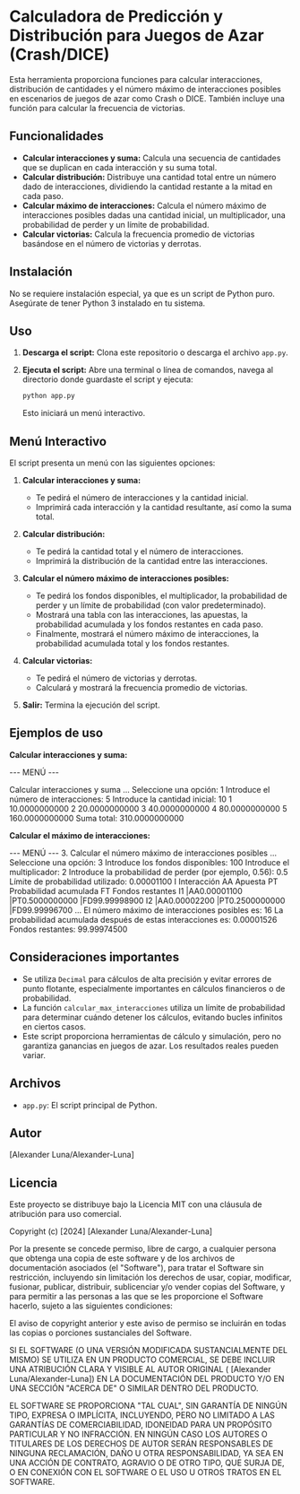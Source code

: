 # Calculadora de Predicción y Distribución para Juegos de Azar (Crash/DICE)

Esta herramienta proporciona funciones para calcular interacciones, distribución de cantidades y el número máximo de interacciones posibles en escenarios de juegos de azar como Crash o DICE. También incluye una función para calcular la frecuencia de victorias.

## Funcionalidades

*   **Calcular interacciones y suma:** Calcula una secuencia de cantidades que se duplican en cada interacción y su suma total.
*   **Calcular distribución:** Distribuye una cantidad total entre un número dado de interacciones, dividiendo la cantidad restante a la mitad en cada paso.
*   **Calcular máximo de interacciones:** Calcula el número máximo de interacciones posibles dadas una cantidad inicial, un multiplicador, una probabilidad de perder y un límite de probabilidad.
*   **Calcular victorias:** Calcula la frecuencia promedio de victorias basándose en el número de victorias y derrotas.

## Instalación

No se requiere instalación especial, ya que es un script de Python puro. Asegúrate de tener Python 3 instalado en tu sistema.

## Uso

1.  **Descarga el script:** Clona este repositorio o descarga el archivo `app.py`.
2.  **Ejecuta el script:** Abre una terminal o línea de comandos, navega al directorio donde guardaste el script y ejecuta:

    ```bash
    python app.py
    ```

    Esto iniciará un menú interactivo.

## Menú Interactivo

El script presenta un menú con las siguientes opciones:

1.  **Calcular interacciones y suma:**

    *   Te pedirá el número de interacciones y la cantidad inicial.
    *   Imprimirá cada interacción y la cantidad resultante, así como la suma total.

2.  **Calcular distribución:**

    *   Te pedirá la cantidad total y el número de interacciones.
    *   Imprimirá la distribución de la cantidad entre las interacciones.

3.  **Calcular el número máximo de interacciones posibles:**

    *   Te pedirá los fondos disponibles, el multiplicador, la probabilidad de perder y un límite de probabilidad (con valor predeterminado).
    *   Mostrará una tabla con las interacciones, las apuestas, la probabilidad acumulada y los fondos restantes en cada paso.
    *   Finalmente, mostrará el número máximo de interacciones, la probabilidad acumulada total y los fondos restantes.

4.  **Calcular victorias:**

    *   Te pedirá el número de victorias y derrotas.
    *   Calculará y mostrará la frecuencia promedio de victorias.

5.  **Salir:** Termina la ejecución del script.

## Ejemplos de uso

**Calcular interacciones y suma:**

--- MENÚ ---

Calcular interacciones y suma ... Seleccione una opción: 1 Introduce el número de interacciones: 5 Introduce la cantidad inicial: 10 1 10.0000000000 2 20.0000000000 3 40.0000000000 4 80.0000000000 5 160.0000000000 Suma total: 310.0000000000

**Calcular el máximo de interacciones:**

--- MENÚ --- 3. Calcular el número máximo de interacciones posibles ... Seleccione una opción: 3 Introduce los fondos disponibles: 100 Introduce el multiplicador: 2 Introduce la probabilidad de perder (por ejemplo, 0.56): 0.5 Límite de probabilidad utilizado: 0.00001100 I Interacción AA Apuesta PT Probabilidad acumulada FT Fondos restantes
I1 |AA0.00001100 |PT0.5000000000 |FD99.99998900 I2 |AA0.00002200 |PT0.2500000000 |FD99.99996700 ...
El número máximo de interacciones posibles es: 16
La probabilidad acumulada después de estas interacciones es: 0.00001526
Fondos restantes: 99.99974500


## Consideraciones importantes

*   Se utiliza `Decimal` para cálculos de alta precisión y evitar errores de punto flotante, especialmente importantes en cálculos financieros o de probabilidad.
*   La función `calcular_max_interacciones` utiliza un límite de probabilidad para determinar cuándo detener los cálculos, evitando bucles infinitos en ciertos casos.
*   Este script proporciona herramientas de cálculo y simulación, pero no garantiza ganancias en juegos de azar. Los resultados reales pueden variar.

## Archivos

*   `app.py`: El script principal de Python.

## Autor

[Alexander Luna/Alexander-Luna]

## Licencia


Este proyecto se distribuye bajo la Licencia MIT con una cláusula de atribución para uso comercial.

Copyright (c) [2024] [Alexander Luna/Alexander-Luna]

Por la presente se concede permiso, libre de cargo, a cualquier persona que obtenga una copia de este software y de los archivos de documentación asociados (el "Software"), para tratar el Software sin restricción, incluyendo sin limitación los derechos de usar, copiar, modificar, fusionar, publicar, distribuir, sublicenciar y/o vender copias del Software, y para permitir a las personas a las que se les proporcione el Software hacerlo, sujeto a las siguientes condiciones:

El aviso de copyright anterior y este aviso de permiso se incluirán en todas las copias o porciones sustanciales del Software.

SI EL SOFTWARE (O UNA VERSIÓN MODIFICADA SUSTANCIALMENTE DEL MISMO) SE UTILIZA EN UN PRODUCTO COMERCIAL, SE DEBE INCLUIR UNA ATRIBUCIÓN CLARA Y VISIBLE AL AUTOR ORIGINAL ( [Alexander Luna/Alexander-Luna]) EN LA DOCUMENTACIÓN DEL PRODUCTO Y/O EN UNA SECCIÓN "ACERCA DE" O SIMILAR DENTRO DEL PRODUCTO.

EL SOFTWARE SE PROPORCIONA "TAL CUAL", SIN GARANTÍA DE NINGÚN TIPO, EXPRESA O IMPLÍCITA, INCLUYENDO, PERO NO LIMITADO A LAS GARANTÍAS DE COMERCIABILIDAD, IDONEIDAD PARA UN PROPÓSITO PARTICULAR Y NO INFRACCIÓN. EN NINGÚN CASO LOS AUTORES O TITULARES DE LOS DERECHOS DE AUTOR SERÁN RESPONSABLES DE NINGUNA RECLAMACIÓN, DAÑO U OTRA RESPONSABILIDAD, YA SEA EN UNA ACCIÓN DE CONTRATO, AGRAVIO O DE OTRO TIPO, QUE SURJA DE, O EN CONEXIÓN CON EL SOFTWARE O EL USO U OTROS TRATOS EN EL SOFTWARE.
